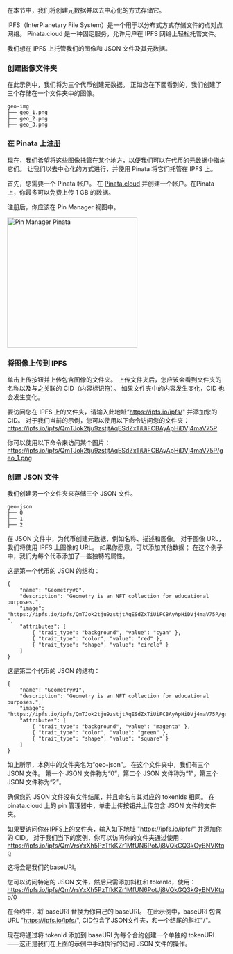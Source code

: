 在本节中，我们将创建元数据并以去中心化的方式存储它。

IPFS（InterPlanetary File System）是一个用于以分布式方式存储文件的点对点网络。 Pinata.cloud 是一种固定服务，允许用户在 IPFS 网络上轻松托管文件。

我们想在 IPFS 上托管我们的图像和 JSON 文件及其元数据。

### 创建图像文件夹
在此示例中，我们将为三个代币创建元数据。 正如您在下面看到的，我们创建了三个存储在一个文件夹中的图像。

```
geo-img
├── geo_1.png
├── geo_2.png
├── geo_3.png
```
### 在 Pinata 上注册
现在，我们希望将这些图像托管在某个地方，以便我们可以在代币的元数据中指向它们。 让我们以去中心化的方式进行，并使用 Pinata 将它们托管在 IPFS 上。

首先，您需要一个 Pinata 帐户。 在 <a href="https://app.pinata.cloud/register" target="_blank">Pinata.cloud</a> 并创建一个帐户。在Pinata 上，你最多可以免费上传 1 GB 的数据。

注册后，你应该在 Pin Manager 视图中。


<img src="https://i.imgur.com/yKpD65m.png" alt="Pin Manager Pinata" width="300"/>

### 将图像上传到 IPFS
单击上传按钮并上传包含图像的文件夹。
上传文件夹后，您应该会看到文件夹的名称以及与之关联的 CID（内容标识符）。 如果文件夹中的内容发生变化，CID 也会发生变化。

要访问您在 IPFS 上的文件夹，请输入此地址“https://ipfs.io/ipfs/"  并添加您的 CID。 对于我们当前的示例，您可以使用以下命令访问您的文件夹：
<a href="https://ipfs.io/ipfs/QmTJok2tju9zstjtAqESdZxTiUiFCBAyApHiDVj4maV75P" target="_blank">
    https://ipfs.io/ipfs/QmTJok2tju9zstjtAqESdZxTiUiFCBAyApHiDVj4maV75P
</a>

你可以使用以下命令来访问某个图片：
<a href="https://ipfs.io/ipfs/QmTJok2tju9zstjtAqESdZxTiUiFCBAyApHiDVj4maV75P/geo_1.png" target="_blank">
    https://ipfs.io/ipfs/QmTJok2tju9zstjtAqESdZxTiUiFCBAyApHiDVj4maV75P/geo_1.png
</a>

### 创建 JSON 文件
我们创建另一个文件夹来存储三个 JSON 文件。
```
geo-json
├── 0
├── 1
├── 2
```

在 JSON 文件中，为代币创建元数据，例如名称、描述和图像。
对于图像 URL，我们将使用 IPFS 上图像的 URL。 如果你愿意，可以添加其他数据； 在这个例子中，我们为每个代币添加了一些独特的属性。

这是第一个代币的 JSON 的结构：
```
{
    "name": "Geometry#0",
    "description": "Geometry is an NFT collection for educational purposes.",
    "image": "https://ipfs.io/ipfs/QmTJok2tju9zstjtAqESdZxTiUiFCBAyApHiDVj4maV75P/geo_1.png
",
    "attributes": [
        { "trait_type": "background", "value": "cyan" },
        { "trait_type": "color", "value": "red" },
        { "trait_type": "shape", "value": "circle" }
    ]
}
```

这是第二个代币的 JSON 的结构：
```
{
    "name": "Geometry#1",
    "description": "Geometry is an NFT collection for educational purposes.",
    "image": "https://ipfs.io/ipfs/QmTJok2tju9zstjtAqESdZxTiUiFCBAyApHiDVj4maV75P/geo_2.png",
    "attributes": [
        { "trait_type": "background", "value": "magenta" },
        { "trait_type": "color", "value": "green" },
        { "trait_type": "shape", "value": "square" }
    ]
}
```

如上所示，本例中的文件夹名为“geo-json”。 在这个文件夹中，我们有三个 JSON 文件。
第一个 JSON 文件称为“0”，第二个 JSON 文件称为“1”，第三个 JSON 文件称为“2”。

确保您的 JSON 文件没有文件结尾，并且命名与其对应的 tokenIds 相同。
在 pinata.cloud 上的 pin 管理器中，单击上传按钮并上传包含 JSON 文件的文件夹。

如果要访问你在IPFS上的文件夹，输入如下地址 "https://ipfs.io/ipfs/" 并添加你的 CID。
对于我们当下的案例，你可以访问你的文件夹通过使用：
<a href="https://ipfs.io/ipfs/QmVrsYxXh5PzTfkKZr1MfUN6PotJj8VQkGQ3kGyBNVKtqp" target="_blank">
    https://ipfs.io/ipfs/QmVrsYxXh5PzTfkKZr1MfUN6PotJj8VQkGQ3kGyBNVKtqp
</a>

这将会是我们的baseURI。

您可以访问特定的 JSON 文件，然后只需添加斜杠和 tokenId，使用：
<a href="https://ipfs.io/ipfs/QmVrsYxXh5PzTfkKZr1MfUN6PotJj8VQkGQ3kGyBNVKtqp/0" target="_blank">
    https://ipfs.io/ipfs/QmVrsYxXh5PzTfkKZr1MfUN6PotJj8VQkGQ3kGyBNVKtqp/0
</a>


在合约中，将 baseURI 替换为你自己的 baseURI。 在此示例中，baseURI 包含 URL
"https://ipfs.io/ipfs/", CID包含了JSON文件夹，和一个结尾的斜杠"/"。

现在将通过将 tokenId 添加到 baseURI 为每个合约创建一个单独的 tokenURI——这正是我们在上面的示例中手动执行的访问 JSON 文件的操作。
